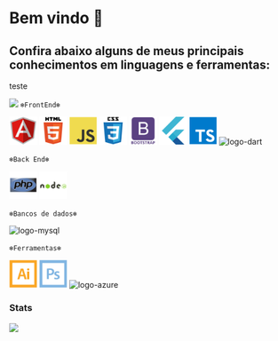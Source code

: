 # Bem vindo 👾

## Confira abaixo alguns de meus principais conhecimentos em linguagens e ferramentas:

<p background="red">teste</p>
<img src="https://img.shields.io/static/v1?label=Blog&message=Rocketseat&color=7159c1&style=for-the-badge&logo=ghost"/>
<code>❄️FrontEnd❄️</code>

<p float="left">
  
  <img width="50px" height="50px" class="angular" alt="logo-angular" src="https://raw.githubusercontent.com/devicons/devicon/2809b567852a4648062a2d3e7c1c531367458c0b/icons/angularjs/angularjs-original.svg">


  <img width="50px" height="50px" class="html" alt="logo-html" src="https://raw.githubusercontent.com/devicons/devicon/2809b567852a4648062a2d3e7c1c531367458c0b/icons/html5/html5-original-wordmark.svg">

  
  <img width="50px" height="50px" class="js" alt="logo-js" src="https://raw.githubusercontent.com/devicons/devicon/2809b567852a4648062a2d3e7c1c531367458c0b/icons/javascript/javascript-original.svg">



  <img width="50px" height="50px" class="css" alt="logo-css" src="https://raw.githubusercontent.com/devicons/devicon/2809b567852a4648062a2d3e7c1c531367458c0b/icons/css3/css3-original-wordmark.svg">
  
  <img width="50px" height="50px" class="boot" alt="logo-bootstrap" src="https://raw.githubusercontent.com/devicons/devicon/2809b567852a4648062a2d3e7c1c531367458c0b/icons/bootstrap/bootstrap-plain-wordmark.svg">
  
  <img width="50px" height="50px" class="flutter" alt="logo-flutter" src="https://raw.githubusercontent.com/devicons/devicon/2809b567852a4648062a2d3e7c1c531367458c0b/icons/flutter/flutter-original.svg">
  
  <img width="50px" height="50px" class="ts" alt="logo-typescript" src="https://raw.githubusercontent.com/devicons/devicon/2809b567852a4648062a2d3e7c1c531367458c0b/icons/typescript/typescript-original.svg">
  
  <img width="50px" height="50px" class="dart" alt="logo-dart" src="https://www.vectorlogo.zone/logos/dartlang/dartlang-icon.svg">
  
 
  
  
  


</p>

<code>❄️Back End❄️</code>

<p float="left">
  
  <img width="50px" height="50px" class="php" alt="logo-php" src="https://raw.githubusercontent.com/devicons/devicon/2809b567852a4648062a2d3e7c1c531367458c0b/icons/php/php-original.svg">
  
  <img width="50px" height="50px" class="njs" alt="logo-nodejs" src="https://raw.githubusercontent.com/devicons/devicon/2809b567852a4648062a2d3e7c1c531367458c0b/icons/nodejs/nodejs-original-wordmark.svg">
  
  

</p>

<code>❄️Bancos de dados❄️</code>

<p float="left">
  
  <img width="80px" height="80px" class="msql" alt="logo-mysql" src="https://www.vectorlogo.zone/logos/mysql/mysql-ar21.svg">
  

</p>


<code>❄️Ferramentas❄️</code>

<p float="left">
  
  <img width="50px" height="50px" class="ps" alt="logo-ps" src="https://raw.githubusercontent.com/devicons/devicon/2809b567852a4648062a2d3e7c1c531367458c0b/icons/illustrator/illustrator-line.svg">
   <img width="50px" height="50px" class="ill" alt="logo-ill" src="https://raw.githubusercontent.com/devicons/devicon/2809b567852a4648062a2d3e7c1c531367458c0b/icons/photoshop/photoshop-line.svg">
    
  <img width="100px" height="50px" class="azure" alt="logo-azure" src="https://www.vectorlogo.zone/logos/microsoft_azure/microsoft_azure-ar21.svg">
  

</p>


### Stats 
  
  <img align="center" src="https://github-readme-stats.vercel.app/api?username=BrenoLins100&show_icons=true&theme=dracula&count_private=true%22%20alt=%22BrenoLins%22">

<!--
**BrenoLins100/BrenoLins100** is a ✨ _special_ ✨ repository because its `README.md` (this file) appears on your GitHub profile.

Here are some ideas to get you started:

- 🔭 I’m currently working on ...
- 🌱 I’m currently learning ...
- 👯 I’m looking to collaborate on ...
- 🤔 I’m looking for help with ...
- 💬 Ask me about ...
- 📫 How to reach me: ...
- 😄 Pronouns: ...
- ⚡ Fun fact: ...
-->
